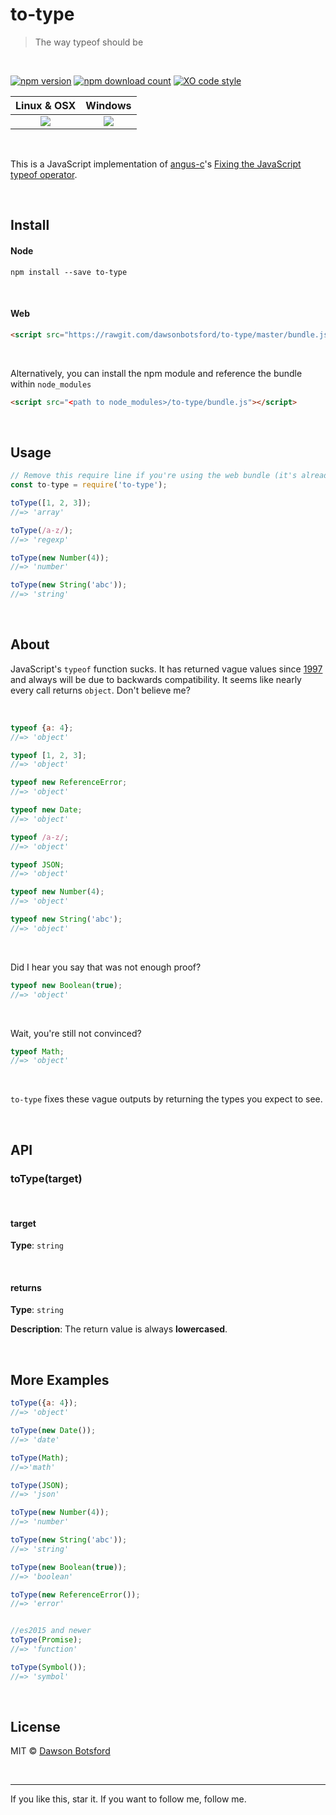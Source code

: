 # to-type

> The way typeof should be

<br>

[![npm version](https://img.shields.io/npm/v/to-type.svg)](https://www.npmjs.com/package/to-type)
[![npm download count](http://img.shields.io/npm/dm/to-type.svg?style=flat)](http://npmjs.org/to-type)
[![XO code style](https://img.shields.io/badge/code_style-XO-5ed9c7.svg)](https://github.com/sindresorhus/xo)

  <table>
    <thead>
      <tr>
        <th>Linux & OSX</th>
        <th>Windows</th>
      </tr>
    </thead>
    <tbody>
      <tr>
        <td align='center'>
          <a href='https://travis-ci.org/dawsonbotsford/to-type'><img src='https://api.travis-ci.org/dawsonbotsford/to-type.svg?branch=master'></a>
        </td>
        <td align='center'>
          <a href='https://ci.appveyor.com/project/dawsonbotsford/to-type'><img src='https://ci.appveyor.com/api/projects/status/xnen769jka939d6t/branch/master?svg=true'></a>
        </td>
      </tr>
    </tbody>
  </table>

<br>

This is a JavaScript implementation of [angus-c](https://github.com/angus-c)'s [Fixing the JavaScript typeof operator](https://javascriptweblog.wordpress.com/2011/08/08/fixing-the-javascript-typeof-operator/).

<br>

## Install

#### Node

```
npm install --save to-type
```
<br>

#### Web

```html
<script src="https://rawgit.com/dawsonbotsford/to-type/master/bundle.js"></script>
```

<br>

Alternatively, you can install the npm module and reference the bundle within `node_modules`

```html
<script src="<path to node_modules>/to-type/bundle.js"></script>
```

<br>

## Usage

```js
// Remove this require line if you're using the web bundle (it's already bundled as "to-type")
const to-type = require('to-type');

toType([1, 2, 3]);
//=> 'array'

toType(/a-z/);
//=> 'regexp'

toType(new Number(4));
//=> 'number'

toType(new String('abc'));
//=> 'string'
```

<br>

## About
JavaScript's `typeof` function sucks. It has returned vague values since [1997](http://www.ecma-international.org/publications/files/ECMA-ST-ARCH/ECMA-262,%201st%20edition,%20June%201997.pdf#sec-11.4.3) and always will be due to backwards compatibility. It seems like nearly every call returns `object`. Don't believe me?

<br>

```js
typeof {a: 4};
//=> 'object'

typeof [1, 2, 3];
//=> 'object'

typeof new ReferenceError;
//=> 'object'

typeof new Date;
//=> 'object'

typeof /a-z/;
//=> 'object'

typeof JSON;
//=> 'object'

typeof new Number(4);
//=> 'object'

typeof new String('abc');
//=> 'object'
```

<br>

Did I hear you say that was not enough proof?

```js
typeof new Boolean(true);
//=> 'object'
```

<br>

Wait, you're still not convinced?

```js
typeof Math;
//=> 'object'
```

<br>

`to-type` fixes these vague outputs by returning the types you expect to see.

<br>

## API

### toType(target)

<br>

#### target

**Type**: `string`

<br>

#### returns

**Type**: `string`

**Description**: The return value is always **lowercased**.

<br>

## More Examples
```js
toType({a: 4});
//=> 'object'

toType(new Date());
//=> 'date'

toType(Math);
//=>'math'

toType(JSON);
//=> 'json'

toType(new Number(4));
//=> 'number'

toType(new String('abc'));
//=> 'string'

toType(new Boolean(true));
//=> 'boolean'

toType(new ReferenceError());
//=> 'error'


//es2015 and newer
toType(Promise);
//=> 'function'

toType(Symbol());
//=> 'symbol'
```

<br>

## License

MIT © [Dawson Botsford](http://dawsonbotsford.com)

<br>

---
If you like this, star it. If you want to follow me, follow me.

